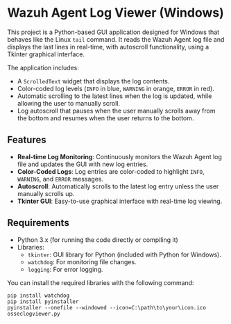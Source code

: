 # Wazuh Agent Log Viewer (Windows)

This project is a Python-based GUI application designed for Windows that behaves like the Linux `tail` command. It reads the Wazuh Agent log file and displays the last lines in real-time, with autoscroll functionality, using a Tkinter graphical interface.

The application includes:
- A `ScrolledText` widget that displays the log contents.
- Color-coded log levels (`INFO` in blue, `WARNING` in orange, `ERROR` in red).
- Automatic scrolling to the latest lines when the log is updated, while allowing the user to manually scroll.
- Log autoscroll that pauses when the user manually scrolls away from the bottom and resumes when the user returns to the bottom.

## Features
- **Real-time Log Monitoring**: Continuously monitors the Wazuh Agent log file and updates the GUI with new log entries.
- **Color-Coded Logs**: Log entries are color-coded to highlight `INFO`, `WARNING`, and `ERROR` messages.
- **Autoscroll**: Automatically scrolls to the latest log entry unless the user manually scrolls up.
- **Tkinter GUI**: Easy-to-use graphical interface with real-time log viewing.

## Requirements

- Python 3.x (for running the code directly or compiling it)
- Libraries:
  - `tkinter`: GUI library for Python (included with Python for Windows).
  - `watchdog`: For monitoring file changes.
  - `logging`: For error logging.

You can install the required libraries with the following command:

```
pip install watchdog
pip install pyinstaller
pyinstaller --onefile --windowed --icon=C:\path\to\your\icon.ico osseclogviewer.py
```

